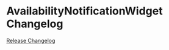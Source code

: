 # AvailabilityNotificationWidget Changelog

[Release Changelog](https://github.com/spryker-shop/availability-notification-widget/releases)
